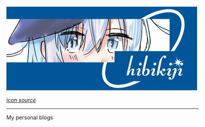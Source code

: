 ![](./hibikiji.png)

[_icon source_](https://twitter.com/huwahuwahibiki/status/1784625749414285368)

---

My personal blogs